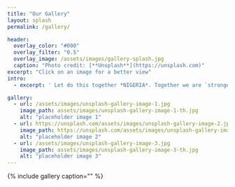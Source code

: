```yaml
---
title: "Our Gallery"
layout: splash
permalink: /gallery/

header:
  overlay_color: "#000"
  overlay_filter: "0.5"
  overlay_image: /assets/images/gallery-splash.jpg
  caption: "Photo credit: [**Unsplash**](https://unsplash.com)"
excerpt: "Click on an image for a better view"
intro: 
  - excerpt: ' Let do this together *NIGERIA*. Together we are `stronger` '

gallery:
  - url: /assets/images/unsplash-gallery-image-1.jpg
    image_path: assets/images/unsplash-gallery-image-1-th.jpg
    alt: "placeholder image 1"
  - url: https://unsplash.com/assets/images/unsplash-gallery-image-2.jpg
    image_path: https://unsplash.com/assets/images/unsplash-gallery-image-2.jpg
    alt: "placeholder image 2"
  - url: /assets/images/unsplash-gallery-image-3.jpg
    image_path: assets/images/unsplash-gallery-image-3-th.jpg
    alt: "placeholder image 3"
---
```


   {% include gallery caption="" %}
